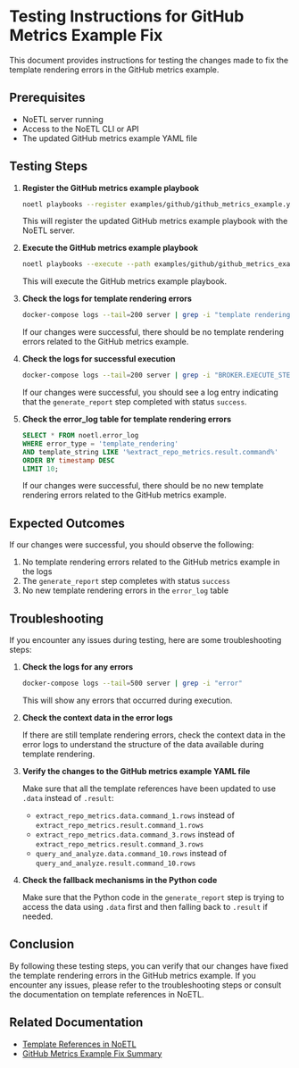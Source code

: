 # Testing Instructions for GitHub Metrics Example Fix

This document provides instructions for testing the changes made to fix the template rendering errors in the GitHub metrics example.

## Prerequisites

- NoETL server running
- Access to the NoETL CLI or API
- The updated GitHub metrics example YAML file

## Testing Steps

1. **Register the GitHub metrics example playbook**

   ```bash
   noetl playbooks --register examples/github/github_metrics_example.yaml --port 8080 --host localhost
   ```

   This will register the updated GitHub metrics example playbook with the NoETL server.

2. **Execute the GitHub metrics example playbook**

   ```bash
   noetl playbooks --execute --path examples/github/github_metrics_example --port 8080 --host localhost
   ```

   This will execute the GitHub metrics example playbook.

3. **Check the logs for template rendering errors**

   ```bash
   docker-compose logs --tail=200 server | grep -i "template rendering error"
   ```

   If our changes were successful, there should be no template rendering errors related to the GitHub metrics example.

4. **Check the logs for successful execution**

   ```bash
   docker-compose logs --tail=200 server | grep -i "BROKER.EXECUTE_STEP: Step 'generate_report' completed with status"
   ```

   If our changes were successful, you should see a log entry indicating that the `generate_report` step completed with status `success`.

5. **Check the error_log table for template rendering errors**

   ```sql
   SELECT * FROM noetl.error_log 
   WHERE error_type = 'template_rendering' 
   AND template_string LIKE '%extract_repo_metrics.result.command%'
   ORDER BY timestamp DESC
   LIMIT 10;
   ```

   If our changes were successful, there should be no new template rendering errors related to the GitHub metrics example.

## Expected Outcomes

If our changes were successful, you should observe the following:

1. No template rendering errors related to the GitHub metrics example in the logs
2. The `generate_report` step completes with status `success`
3. No new template rendering errors in the `error_log` table

## Troubleshooting

If you encounter any issues during testing, here are some troubleshooting steps:

1. **Check the logs for any errors**

   ```bash
   docker-compose logs --tail=500 server | grep -i "error"
   ```

   This will show any errors that occurred during execution.

2. **Check the context data in the error logs**

   If there are still template rendering errors, check the context data in the error logs to understand the structure of the data available during template rendering.

3. **Verify the changes to the GitHub metrics example YAML file**

   Make sure that all the template references have been updated to use `.data` instead of `.result`:

   - `extract_repo_metrics.data.command_1.rows` instead of `extract_repo_metrics.result.command_1.rows`
   - `extract_repo_metrics.data.command_3.rows` instead of `extract_repo_metrics.result.command_3.rows`
   - `query_and_analyze.data.command_10.rows` instead of `query_and_analyze.result.command_10.rows`

4. **Check the fallback mechanisms in the Python code**

   Make sure that the Python code in the `generate_report` step is trying to access the data using `.data` first and then falling back to `.result` if needed.

## Conclusion

By following these testing steps, you can verify that our changes have fixed the template rendering errors in the GitHub metrics example. If you encounter any issues, please refer to the troubleshooting steps or consult the documentation on template references in NoETL.

## Related Documentation

- [Template References in NoETL](template_references.md)
- [GitHub Metrics Example Fix Summary](github_metrics_fix_summary.md)